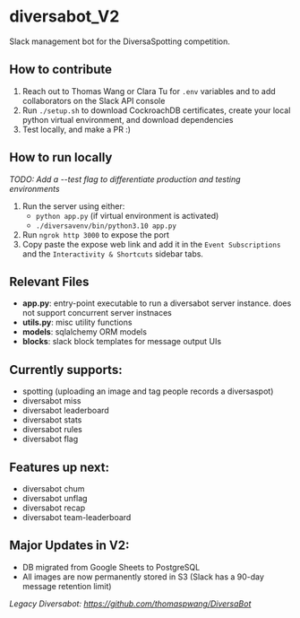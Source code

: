 # diversabot_V2
Slack management bot for the DiversaSpotting competition.

## How to contribute
1. Reach out to Thomas Wang or Clara Tu for `.env` variables and to add collaborators on the Slack API console
2. Run `./setup.sh` to download CockroachDB certificates, create your local python virtual environment, and download dependencies
3. Test locally, and make a PR :)

## How to run locally
*TODO: Add a --test flag to differentiate production and testing environments*
1. Run the server using either:
	- `python app.py` (if virtual environment is activated)
	- `./diversavenv/bin/python3.10 app.py` 
2. Run `ngrok http 3000` to expose the port 
3. Copy paste the expose web link and add it in the `Event Subscriptions` and the `Interactivity & Shortcuts` sidebar tabs.

## Relevant Files
- **app.py**: entry-point executable to run a diversabot server instance. does not support concurrent server instnaces 
- **utils.py**: misc utility functions 
- **models**: sqlalchemy ORM models 
- **blocks**: slack block templates for message output UIs

## Currently supports:
- spotting (uploading an image and tag people records a diversaspot)
- diversabot miss
- diversabot leaderboard
- diversabot stats
- diversabot rules
- diversabot flag

## Features up next:
- diversabot chum
- diversabot unflag
- diversabot recap
- diversabot team-leaderboard


## Major Updates in V2:
- DB migrated from Google Sheets to PostgreSQL
- All images are now permanently stored in S3 (Slack has a 90-day message retention limit)

*Legacy Diversabot: https://github.com/thomaspwang/DiversaBot*
